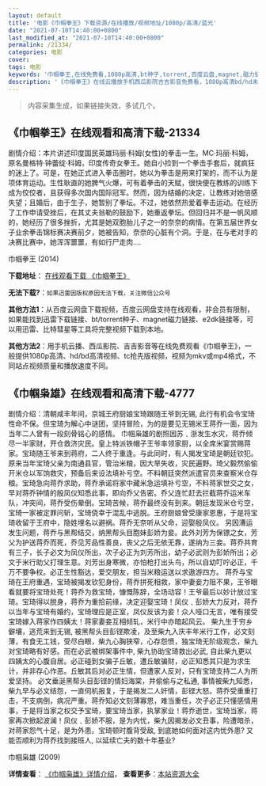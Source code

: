 ```yaml
---
layout: default
title: '电影《巾帼拳王》下载资源/在线播放/视频地址/1080p/高清/蓝光'
date: "2021-07-10T14:40:00+0800"
last_modified_at: "2021-07-10T14:40:00+0800"
permalink: /21334/
categories: 电影
cover:
tags: 电影
keywords: '巾帼拳王,在线免费看,1080p高清,bt种子,torrent,百度云盘,magnet,磁力链,迅雷下载资源'
description: '《巾帼拳王》在线云播放手机西瓜影院吉吉影音免费看，1080p高清bd/hd未删减完整版和tc抢先枪版，mkv/mp4格式，附带bt/torrent种子、magnet/磁力链、百度云盘、网盘资源迅雷下载链接'
---
```


>内容采集生成，如果链接失效，多试几个。


## 《巾帼拳王》在线观看和高清下载-21334

剧情介绍：本片讲述印度国民英雄玛丽·科姆(女性)的拳击一生。MC·玛丽·科姆，原名曼格特·钟蕾绽·科姆，印度传奇女拳王。她自小捡到一个拳击手套后，就疯狂的迷上了。可是，在她正式进入拳击圈时，她以为拳击是用来打架的，而不认为是项体育运动。生性耿直的她脾气火爆，可有着拳击的天赋，很快便在教练的训练下成为佼佼者，且获得多次国内国际冠军。然而，因为结婚的决定，让教练对她倍感失望；且婚后，由于生子，她暂别了拳坛。不过，她依然热爱着拳击运动。在经历了工作申请受挫后，在其丈夫翁勒的鼓励下，她重返拳坛。但回归并不是一帆风顺的，她经历了很多挫折，尤其是她双胞胎儿子之一的奈奈的病情。在第五届世界女子业余拳击锦标赛决赛前夕，她被告知，奈奈的心脏有个洞。于是，在与老对手的决赛比赛中，她浑浑噩噩，有如行尸走肉....


巾帼拳王 (2014)

**下载地址**： [在线观看下载 《巾帼拳王》](https://www.btbtdy.me/btdy/dy1333.html) 


**无法下载?**：`如果迅雷因版权原因无法下载，关注微信公众号 `

**其他方法1**：从百度云网盘下载视频，百度云网盘支持在线观看，非会员有限制，如果能找到迅雷下载链接、bt/torrent种子、magnet磁力链接、e2dk链接等，可以用迅雷、比特彗星等工具将完整视频下载到本地。

**其他方法2**：用手机云播、西瓜影院、吉吉影音等在线免费观看《巾帼拳王》，一般提供1080p高清、hd/bd高清视频、tc抢先版视频，视频为mkv或mp4格式，不同站点视频质量和播放速度不同。


## 《巾帼枭雄》在线观看和高清下载-4777

剧情介绍：清朝咸丰年间，京城王府厨娘宝琦跟随王爷到无锡, 此行有机会令宝琦性命不保。但宝琦为解心中谜团，坚持冒险，为的是要见无锡米王蒋乔一面，因为当年二人曾有一段刻骨铭心的感情。 巾帼枭雄的剧照因苏﹑浙发生水灾，蒋乔倾尽一半家财，开仓救济灾民。皇上特派铁帽子王爷率领家厨，以全席米宴赏赐蒋家。宝琦随王爷来到蒋府，二人终于重逢。与此同时，有人揭发宝琦是朝廷钦犯。原来当年宝琦父亲为南通县官，管治米粮，因大旱失收，灾民遍野。琦父毅然偷偷开米仓以军饷救灾，预备后来设法填补亏空。不料朝廷突然派遣官员来查察米仓存粮。宝琦急向蒋乔求助，蒋乔承诺将家中藏米急运填补亏空，不料蒋家世交之女，早对蒋乔钟情的殷凤仪知悉此事，即向乔父告密。乔父连忙赶去拦截蒋乔运米车队，冲突间，蒋乔受伤晕倒。宝琦苦候，蒋乔最终没有到来。朝廷发现米仓亏空，宝琦一家被定罪问斩，宝琦侥幸于混乱中逃脱。王府厨娘曾受康家恩惠，于是将宝琦收留于王府中，隐姓埋名以避祸。蒋乔无奈听从父命，迎娶殷凤仪。 另因漕运发生问题，蒋乔与黑帮结交，纳黑帮头目胞妹彭娇为妾。此外刘芳为保镖之女，芳父为护送蒋乔而死，乔见芳品性善良，丧父之后无依无靠，遂纳为三妾。蒋乔共育有三子，长子必文为凤仪所出，次子必正为刘芳所出，幼子必武则为彭娇所出；必文于米行助父打理生意。刘芳出身寒微，亦怕枪打出头鸟，所以自幼叮咛必正，千万不要争权。必正生性豁达，爱交朋友，担当米粮运送以求遨游四方。 蒋乔与宝琦在王府重遇，宝琦被揭发钦犯身份，蒋乔拼死相救，家中妻妾力阻不果，王爷眼看就要将宝琦处死！蒋乔为救宝琦，慷慨陈辞，全场动容！王爷最后以妙计放过宝琦。宝琦得以脱身，蒋乔为重拾前缘，决定迎娶宝琦！凤仪﹑彭娇大力反对，蒋乔以当年与宝琦有婚约，宝琦理应是正室，凤仪反该为妾！众人哑口无言，唯有接受宝琦嫁入蒋家作四姨太！蒋家妻妾互相倾轧，米行中亦暗起风云。 柴九生于穷乡僻壤，逃荒来到无锡, 被黑帮头目彭铿欺凌，及至柴九入庆丰年米行工作，必文刻薄，有食无工钱，受尽白眼，柴九心胸狭窄，心存怨愤，独宝琦无阶级观念，柴九对宝琦略有好感。而在必武被绑架事件中, 柴九协助宝琦救出必武, 自此柴九更以四姨太的心腹自居。必正碰到女骗子丘敏，遭丘敏骗财，必正知悉其只是为求生计，并非存心作恶。丘敏其后对必正生情，但遭家人反对，只有宝琦支持二人为所爱坚持。 必文垂涎黑帮头目彭铿的情妇海棠，并偷偷与之私通, 事情被柴九知悉，柴九早与必文结怨，一直伺机报复，于是揭发二人奸情，彭铿大怒。蒋乔受重重打击，不支病倒，病况严重。蒋乔知必文刻薄寡恩，难当重任，次子必正只懂感情用事，于是将当家之权交予宝琦，要宝琦当家，执掌家业！蒋乔逝世，宝琦当家，蒋家再次掀起波澜！凤仪﹑彭娇不服，是为内忧，柴九因揭发必文丑事，险遭暗杀，对蒋家怨气十足，是为外患。宝琦顿时腹背受敌, 到底她如何面对这内忧外患? 又能否顺利为蒋乔找到接班人, 以延续亡夫的数十年基业?


巾帼枭雄 (2009)

**详情查看**： [《巾帼枭雄》详情介绍](/movie/4777/)， **查看更多**：[本站资源大全](/movie/t/all/)

